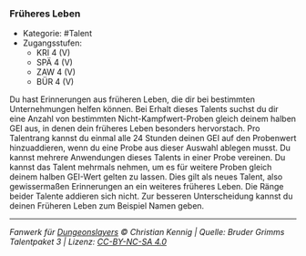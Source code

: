 <!---
Dies ist ein Fanwerk für DUNGEONSLAYERS © von Christian Kennig

Quellen:      [Bruder Grimms Talentpaket 3](https://www.f-space.de/ds4/downloads.html)
              [Talentbeschreibungen](https://www.f-space.de/ds4/tools-talentcards.html)
License:      [CC-BY-NC-SA 4.0](https://creativecommons.org/licenses/by-nc-sa/4.0/deed.de)
Richtlinien:  [Fanwerkrichtlinien](https://www.dungeonslayers.net/fanwerk-richtlinien/)
Autor:        Zauberlehrling
-->

### Früheres Leben

- Kategorie: #Talent
- Zugangsstufen:
  - KRI 4 (V)
  - SPÄ 4 (V)
  - ZAW 4 (V)
  - BÜR 4 (V)

Du hast Erinnerungen aus früheren Leben, die dir bei bestimmten Unternehmungen helfen können. Bei Erhalt dieses Talents suchst du dir eine Anzahl von bestimmten Nicht-Kampfwert-Proben gleich deinem halben GEI aus, in denen dein früheres Leben besonders hervorstach. Pro Talentrang kannst du einmal alle 24 Stunden deinen GEI auf den Probenwert hinzuaddieren, wenn du eine Probe aus dieser Auswahl ablegen musst. Du kannst mehrere Anwendungen dieses Talents in einer Probe vereinen. Du kannst das Talent mehrmals nehmen, um es für weitere Proben gleich deinem halben GEI-Wert gelten zu lassen. Dies gilt als neues Talent, also gewissermaßen Erinnerungen an ein weiteres früheres Leben. Die Ränge beider Talente addieren sich nicht. Zur besseren Unterscheidung kannst du deinen Früheren Leben zum Beispiel Namen geben.

---

_Fanwerk für [Dungeonslayers](https://www.dungeonslayers.net/) © Christian Kennig | Quelle: Bruder Grimms Talentpaket 3 | Lizenz: [CC-BY-NC-SA 4.0](https://creativecommons.org/licenses/by-nc-sa/4.0/deed.de)_
